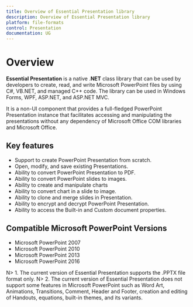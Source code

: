 ```yaml
---
title: Overview of Essential Presentation library
description: Overview of Essential Presentation library
platform: file-formats
control: Presentation
documentation: UG
---
```

# Overview

**Essential Presentation** is a native .**NET** class library that can be used by developers to create, read, and write Microsoft PowerPoint files by using C#, VB.NET, and managed C++ code. The library can be used in Windows Forms, WPF, ASP.NET, and ASP.NET MVC.

It is a non-UI component that provides a full-fledged PowerPoint Presentation instance that facilitates accessing and manipulating the presentations without any dependency of Microsoft Office COM libraries and Microsoft Office.

## Key features

* Support to create PowerPoint Presentation from scratch.
* Open, modify, and save existing Presentations.
* Ability to convert PowerPoint Presentation to PDF.
* Ability to convert PowerPoint slides to images.
* Ability to create and manipulate charts
* Ability to convert chart in a slide to image.
* Ability to clone and merge slides in Presentation.
* Ability to encrypt and decrypt PowerPoint Presentation.
* Ability to access the Built-in and Custom document properties.

## Compatible Microsoft PowerPoint Versions

* Microsoft PowerPoint 2007
* Microsoft PowerPoint 2010
* Microsoft PowerPoint 2013
* Microsoft PowerPoint 2016


N> 1. The current version of Essential Presentation supports the .PPTX file format only.
N> 2. The current version of Essential Presentation does not support some features in Microsoft PowerPoint such as Word Art, Animations, Transitions, Comment, Header and Footer, creation and editing of Handouts, equations, built-in themes, and its variants.

